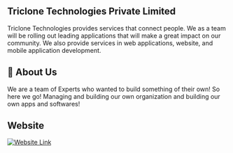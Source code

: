## Triclone Technologies Private Limited
Triclone Technologies provides services that connect people. We as a team will be rolling out leading applications that will make a great impact on our community. We also provide services in web applications, website, and mobile application development.



## 🚀 About Us
We are a team of Experts who wanted to build something of their own! So here we go! Managing and building our own organization and building our own apps and softwares!


## Website

[![Website Link](https://cdn.discordapp.com/attachments/729389592998051870/1057976604141289552/gform_header.png 'Triclone Technologies Private Limited')](https://triclone.tech)
